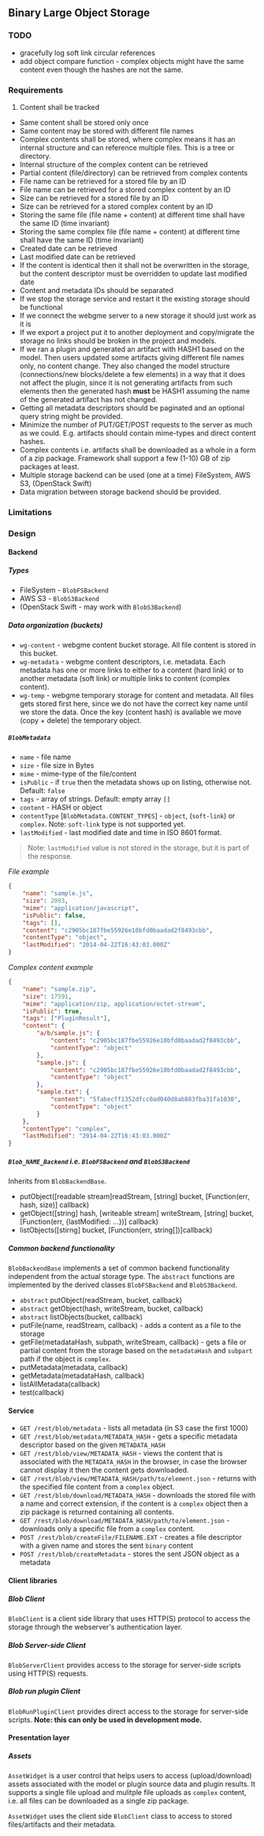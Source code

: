 ## Binary Large Object Storage ##

### TODO ###
- gracefully log soft link circular references
- add object compare function - complex objects might have the same content even though the hashes are not the same.

### Requirements ###

1. Content shall be tracked
* Same content shall be stored only once
* Same content may be stored with different file names
* Complex contents shall be stored, where complex means it has an internal structure and can reference multiple files. This is a tree or directory.
* Internal structure of the complex content can be retrieved
* Partial content (file/directory) can be retrieved from complex contents
* File name can be retrieved for a stored file by an ID
* File name can be retrieved for a stored complex content by an ID
* Size can be retrieved for a stored file by an ID
* Size can be retrieved for a stored complex content by an ID
* Storing the same file (file name + content) at different time shall have the same ID (time invariant)
* Storing the same complex file (file name + content) at different time shall have the same ID (time invariant)
* Created date can be retrieved
* Last modified date can be retrieved
* If the content is identical then it shall not be overwritten in the storage, but the content descriptor must be overridden to update last modified date
* Content and metadata IDs should be separated
* If we stop the storage service and restart it the existing storage should be functional
* If we connect the webgme server to a new storage it should just work as it is
* If we export a project put it to another deployment and copy/migrate the storage no links should be broken in the project and models.
* If we ran a plugin and generated an artifact with HASH1 based on the model. Then users updated some artifacts giving different file names only, no content change. They also changed the model structure (connections/new blocks/delete a few elements) in a way that it does not affect the plugin, since it is not generating artifacts from such elements then the generated hash __must__ be HASH1 assuming the name of the generated artifact has not changed.
* Getting all metadata descriptors should be paginated and an optional query string might be provided.
* Minimize the number of PUT/GET/POST requests to the server as much as we could. E.g. artifacts should contain mime-types and direct content hashes.
* Complex contents i.e. artifacts shall be downloaded as a whole in a form of a zip package. Framework shall support a few (1-10) GB of zip packages at least.
* Multiple storage backend can be used (one at a time) FileSystem, AWS S3, (OpenStack Swift)
* Data migration between storage backend should be provided.


### Limitations ###

### Design ###

#### Backend ####

##### Types #####

* FileSystem - `BlobFSBackend`
* AWS S3 - `BlobS3Backend`
* (OpenStack Swift - may work with `BlobS3Backend`)

##### Data organization (buckets) #####

* `wg-content` - webgme content bucket storage. All file content is stored in this bucket.
* `wg-metadata` - webgme content descriptors, i.e. metadata. Each metadata has one or more links to either to a content (hard link) or to another metadata (soft link) or multiple links to content (complex content).
* `wg-temp` - webgme temporary storage for content and metadata. All files gets stored first here, since we do not have the correct key name until we store the data. Once the key (content hash) is available we move (copy + delete) the temporary object. 


##### `BlobMetadata` #####

* `name` - file name
* `size` - file size in Bytes
* `mime` - mime-type of the file/content
* `isPublic` - if `true` then the metadata shows up on listing, otherwise not. Default: `false`
* `tags` - array of strings. Default: empty array `[]`
* `content` - HASH or object
* `contentType` [`BlobMetadata.CONTENT_TYPES`] - `object`, (`soft-link`) or `complex`. Note: `soft-link` type is not supported yet.
* `lastModified` - last modified date and time in ISO 8601 format. 

> Note: `lastModified` value is not stored in the storage, but it is part of the response.

_File example_
```json
{
    "name": "sample.js",
    "size": 2093,
    "mime": "application/javascript",
    "isPublic": false,
    "tags": [],
    "content": "c2905bc187fbe55926e10bfd0baadad2f8493cbb",
    "contentType": "object",
    "lastModified": "2014-04-22T16:43:03.000Z"
}
```

_Complex content example_
```json
{
    "name": "sample.zip",
    "size": 17591,
    "mime": "application/zip, application/octet-stream",
    "isPublic": true,
    "tags": ["PluginResult"],
    "content": {
        "a/b/sample.js": {
            "content": "c2905bc187fbe55926e10bfd0baadad2f8493cbb",
            "contentType": "object"
        },
        "sample.js": {
            "content": "c2905bc187fbe55926e10bfd0baadad2f8493cbb",
            "contentType": "object"
        },
        "sample.txt": {
            "content": "5fabecff1352dfcc0ad040d8ab883fba31fa1030",
            "contentType": "object"
        }
    },
    "contentType": "complex",
    "lastModified": "2014-04-22T16:43:03.000Z"
}
```

##### `Blob_NAME_Backend` i.e. `BlobFSBackend` and `BlobS3Backend` #####

Inherits from `BlobBackendBase`.

* putObject([readable stream]readStream, [string] bucket, [Function(err, hash, size)] callback)
* getObject([string] hash, [writeable stream] writeStream, [string] bucket, [Function(err, {lastModified: ...})] callback)
* listObjects([stirng] bucket, [Function(err, string[])]callback)

##### Common backend functionality #####

`BlobBackendBase` implements a set of common backend functionality independent from the actual storage type. The `abstract` functions are implemented by the derived classes `BlobFSBackend` and `BlobS3Backend`.

* `abstract` putObject(readStream, bucket, callback)
* `abstract` getObject(hash, writeStream, bucket, callback)
* `abstract` listObjects(bucket, callback)
* putFile(name, readStream, callback) - adds a content as a file to the storage
* getFile(metadataHash, subpath, writeStream, callback) - gets a file or partial content from the storage based on the `metadataHash` and `subpart` path if the object is `complex`.
* putMetadata(metadata, callback)
* getMetadata(metadataHash, callback)
* listAllMetadata(callback)
* test(callback)


#### Service ####

* `GET /rest/blob/metadata` - lists all metadata (in S3 case the first 1000)
* `GET /rest/blob/metadata/METADATA_HASH` - gets a specific metadata descriptor based on the given `METADATA_HASH`
* `GET /rest/blob/view/METADATA_HASH` - views the content that is associated with the `METADATA_HASH` in the browser, in case the browser cannot display it then the content gets downloaded.
* `GET /rest/blob/view/METADATA_HASH/path/to/element.json` - returns with the specified file content from a `complex` object.
* `GET /rest/blob/download/METADATA_HASH` - downloads the stored file with a name and correct extension, if the content is a `complex` object then a zip package is returned containing all contents.
* `GET /rest/blob/download/METADATA_HASH/path/to/element.json` - downloads only a specific file from a `complex` content.
* `POST /rest/blob/createFile/FILENAME.EXT` - creates a file descriptor with a given name and stores the sent `binary` content
* `POST /rest/blob/createMetadata` - stores the sent JSON object as a metadata

#### Client libraries ####

##### Blob Client #####

`BlobClient` is a client side library that uses HTTP(S) protocol to access the storage through the webserver's authentication layer. 


##### Blob Server-side Client #####

`BlobServerClient` provides access to the storage for server-side scripts using HTTP(S) requests.

##### Blob run plugin Client #####

`BlobRunPluginClient` provides direct access to the storage for server-side scripts. __Note: this can only be used in development mode.__


#### Presentation layer ####

##### Assets #####

`AssetWidget` is a user control that helps users to access (upload/download) assets associated with the model or plugin source data and plugin results.
It supports a single file upload and mulitple file uploads as `complex` content, i.e. all files can be downloaded as a single zip package.

`AssetWidget` uses the client side `BlobClient` class to access to stored files/artifacts and their metadata.

